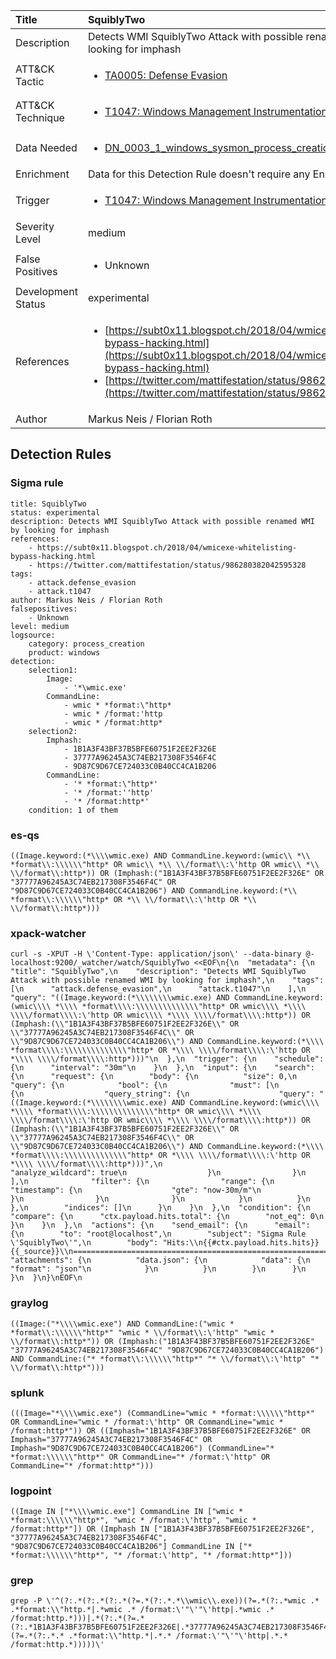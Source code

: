 | Title                | SquiblyTwo                                                                                                                                                 |
|:---------------------|:------------------------------------------------------------------------------------------------------------------------------------------------------------|
| Description          | Detects WMI SquiblyTwo Attack with possible renamed WMI by looking for imphash                                                                                                                                           |
| ATT&amp;CK Tactic    |  <ul><li>[TA0005: Defense Evasion](https://attack.mitre.org/tactics/TA0005)</li></ul>  |
| ATT&amp;CK Technique | <ul><li>[T1047: Windows Management Instrumentation](https://attack.mitre.org/techniques/T1047)</li></ul>  |
| Data Needed          | <ul><li>[DN_0003_1_windows_sysmon_process_creation](../Data_Needed/DN_0003_1_windows_sysmon_process_creation.md)</li></ul>  |
| Enrichment           |  Data for this Detection Rule doesn't require any Enrichments.  |
| Trigger              | <ul><li>[T1047: Windows Management Instrumentation](../Triggers/T1047.md)</li></ul>  |
| Severity Level       | medium |
| False Positives      | <ul><li>Unknown</li></ul>  |
| Development Status   | experimental |
| References           | <ul><li>[https://subt0x11.blogspot.ch/2018/04/wmicexe-whitelisting-bypass-hacking.html](https://subt0x11.blogspot.ch/2018/04/wmicexe-whitelisting-bypass-hacking.html)</li><li>[https://twitter.com/mattifestation/status/986280382042595328](https://twitter.com/mattifestation/status/986280382042595328)</li></ul>  |
| Author               | Markus Neis / Florian Roth |


## Detection Rules

### Sigma rule

```
title: SquiblyTwo
status: experimental
description: Detects WMI SquiblyTwo Attack with possible renamed WMI by looking for imphash
references:
    - https://subt0x11.blogspot.ch/2018/04/wmicexe-whitelisting-bypass-hacking.html
    - https://twitter.com/mattifestation/status/986280382042595328
tags:
    - attack.defense_evasion
    - attack.t1047
author: Markus Neis / Florian Roth
falsepositives:
    - Unknown
level: medium
logsource:
    category: process_creation
    product: windows
detection:
    selection1:
        Image:
            - '*\wmic.exe'
        CommandLine:
            - wmic * *format:\"http*
            - wmic * /format:'http
            - wmic * /format:http*
    selection2:
        Imphash:
            - 1B1A3F43BF37B5BFE60751F2EE2F326E
            - 37777A96245A3C74EB217308F3546F4C
            - 9D87C9D67CE724033C0B40CC4CA1B206
        CommandLine:
            - '* *format:\"http*'
            - '* /format:''http'
            - '* /format:http*'
    condition: 1 of them

```





### es-qs
    
```
((Image.keyword:(*\\\\wmic.exe) AND CommandLine.keyword:(wmic\\ *\\ *format\\:\\\\\\"http* OR wmic\\ *\\ \\/format\\:\'http OR wmic\\ *\\ \\/format\\:http*)) OR (Imphash:("1B1A3F43BF37B5BFE60751F2EE2F326E" OR "37777A96245A3C74EB217308F3546F4C" OR "9D87C9D67CE724033C0B40CC4CA1B206") AND CommandLine.keyword:(*\\ *format\\:\\\\\\"http* OR *\\ \\/format\\:\'http OR *\\ \\/format\\:http*)))
```


### xpack-watcher
    
```
curl -s -XPUT -H \'Content-Type: application/json\' --data-binary @- localhost:9200/_watcher/watch/SquiblyTwo <<EOF\n{\n  "metadata": {\n    "title": "SquiblyTwo",\n    "description": "Detects WMI SquiblyTwo Attack with possible renamed WMI by looking for imphash",\n    "tags": [\n      "attack.defense_evasion",\n      "attack.t1047"\n    ],\n    "query": "((Image.keyword:(*\\\\\\\\wmic.exe) AND CommandLine.keyword:(wmic\\\\ *\\\\ *format\\\\:\\\\\\\\\\\\\\"http* OR wmic\\\\ *\\\\ \\\\/format\\\\:\'http OR wmic\\\\ *\\\\ \\\\/format\\\\:http*)) OR (Imphash:(\\"1B1A3F43BF37B5BFE60751F2EE2F326E\\" OR \\"37777A96245A3C74EB217308F3546F4C\\" OR \\"9D87C9D67CE724033C0B40CC4CA1B206\\") AND CommandLine.keyword:(*\\\\ *format\\\\:\\\\\\\\\\\\\\"http* OR *\\\\ \\\\/format\\\\:\'http OR *\\\\ \\\\/format\\\\:http*)))"\n  },\n  "trigger": {\n    "schedule": {\n      "interval": "30m"\n    }\n  },\n  "input": {\n    "search": {\n      "request": {\n        "body": {\n          "size": 0,\n          "query": {\n            "bool": {\n              "must": [\n                {\n                  "query_string": {\n                    "query": "((Image.keyword:(*\\\\\\\\wmic.exe) AND CommandLine.keyword:(wmic\\\\ *\\\\ *format\\\\:\\\\\\\\\\\\\\"http* OR wmic\\\\ *\\\\ \\\\/format\\\\:\'http OR wmic\\\\ *\\\\ \\\\/format\\\\:http*)) OR (Imphash:(\\"1B1A3F43BF37B5BFE60751F2EE2F326E\\" OR \\"37777A96245A3C74EB217308F3546F4C\\" OR \\"9D87C9D67CE724033C0B40CC4CA1B206\\") AND CommandLine.keyword:(*\\\\ *format\\\\:\\\\\\\\\\\\\\"http* OR *\\\\ \\\\/format\\\\:\'http OR *\\\\ \\\\/format\\\\:http*)))",\n                    "analyze_wildcard": true\n                  }\n                }\n              ],\n              "filter": {\n                "range": {\n                  "timestamp": {\n                    "gte": "now-30m/m"\n                  }\n                }\n              }\n            }\n          }\n        },\n        "indices": []\n      }\n    }\n  },\n  "condition": {\n    "compare": {\n      "ctx.payload.hits.total": {\n        "not_eq": 0\n      }\n    }\n  },\n  "actions": {\n    "send_email": {\n      "email": {\n        "to": "root@localhost",\n        "subject": "Sigma Rule \'SquiblyTwo\'",\n        "body": "Hits:\\n{{#ctx.payload.hits.hits}}{{_source}}\\n================================================================================\\n{{/ctx.payload.hits.hits}}",\n        "attachments": {\n          "data.json": {\n            "data": {\n              "format": "json"\n            }\n          }\n        }\n      }\n    }\n  }\n}\nEOF\n
```


### graylog
    
```
((Image:("*\\\\wmic.exe") AND CommandLine:("wmic * *format\\:\\\\\\"http*" "wmic * \\/format\\:\'http" "wmic * \\/format\\:http*")) OR (Imphash:("1B1A3F43BF37B5BFE60751F2EE2F326E" "37777A96245A3C74EB217308F3546F4C" "9D87C9D67CE724033C0B40CC4CA1B206") AND CommandLine:("* *format\\:\\\\\\"http*" "* \\/format\\:\'http" "* \\/format\\:http*")))
```


### splunk
    
```
(((Image="*\\\\wmic.exe") (CommandLine="wmic * *format:\\\\\\"http*" OR CommandLine="wmic * /format:\'http" OR CommandLine="wmic * /format:http*")) OR ((Imphash="1B1A3F43BF37B5BFE60751F2EE2F326E" OR Imphash="37777A96245A3C74EB217308F3546F4C" OR Imphash="9D87C9D67CE724033C0B40CC4CA1B206") (CommandLine="* *format:\\\\\\"http*" OR CommandLine="* /format:\'http" OR CommandLine="* /format:http*")))
```


### logpoint
    
```
((Image IN ["*\\\\wmic.exe"] CommandLine IN ["wmic * *format:\\\\\\"http*", "wmic * /format:\'http", "wmic * /format:http*"]) OR (Imphash IN ["1B1A3F43BF37B5BFE60751F2EE2F326E", "37777A96245A3C74EB217308F3546F4C", "9D87C9D67CE724033C0B40CC4CA1B206"] CommandLine IN ["* *format:\\\\\\"http*", "* /format:\'http", "* /format:http*"]))
```


### grep
    
```
grep -P \'^(?:.*(?:.*(?:.*(?=.*(?:.*.*\\wmic\\.exe))(?=.*(?:.*wmic .* .*format:\\"http.*|.*wmic .* /format:\'"\'"\'http|.*wmic .* /format:http.*)))|.*(?:.*(?=.*(?:.*1B1A3F43BF37B5BFE60751F2EE2F326E|.*37777A96245A3C74EB217308F3546F4C|.*9D87C9D67CE724033C0B40CC4CA1B206))(?=.*(?:.*.* .*format:\\"http.*|.*.* /format:\'"\'"\'http|.*.* /format:http.*)))))\'
```



